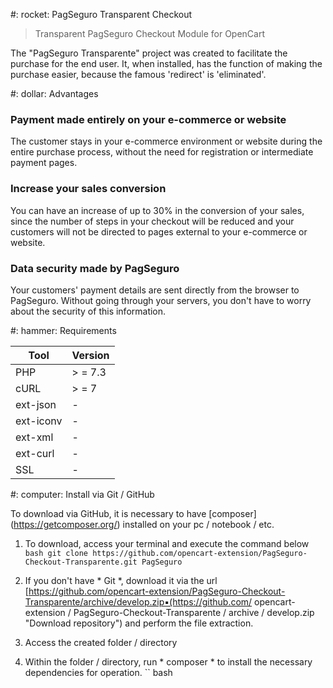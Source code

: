 #: rocket: PagSeguro Transparent Checkout
 > Transparent PagSeguro Checkout Module for OpenCart

The "PagSeguro Transparente" project was created to facilitate the purchase for the end user. It, when installed, has the function of making the purchase easier, because the famous 'redirect' is 'eliminated'.

#: dollar: Advantages

### Payment made entirely on your e-commerce or website
The customer stays in your e-commerce environment or website during the entire purchase process, without the need for registration or intermediate payment pages.

### Increase your sales conversion
You can have an increase of up to 30% in the conversion of your sales, since the number of steps in your checkout will be reduced and your customers will not be directed to pages external to your e-commerce or website.

### Data security made by PagSeguro
Your customers' payment details are sent directly from the browser to PagSeguro. Without going through your servers, you don't have to worry about the security of this information.

#: hammer: Requirements

| Tool | Version |
| ---------- | ------ |
| PHP | > = 7.3 |
| cURL | > = 7 |
| ext-json | - |
| ext-iconv | - |
| ext-xml | - |
| ext-curl | - |
| SSL | - |

#: computer: Install via Git / GitHub

To download via GitHub, it is necessary to have [composer] (https://getcomposer.org/) installed on your pc / notebook / etc.

1. To download, access your terminal and execute the command below
`` bash
git clone https://github.com/opencart-extension/PagSeguro-Checkout-Transparente.git PagSeguro
``

2. If you don't have * Git *, download it via the url [https://github.com/opencart-extension/PagSeguro-Checkout-Transparente/archive/develop.zip▪(https://github.com/ opencart-extension / PagSeguro-Checkout-Transparente / archive / develop.zip "Download repository") and perform the file extraction.

3. Access the created folder / directory

4. Within the folder / directory, run * composer * to install the necessary dependencies for operation.
`` bash
